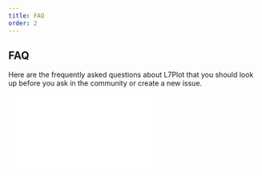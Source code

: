 ```yaml
---
title: FAQ
order: 2
---
```


## FAQ

Here are the frequently asked questions about L7Plot that you should look up before you ask in the community or create a new issue.

<embed src="@/docs/manual/faq/index.zh.md"></embed>
